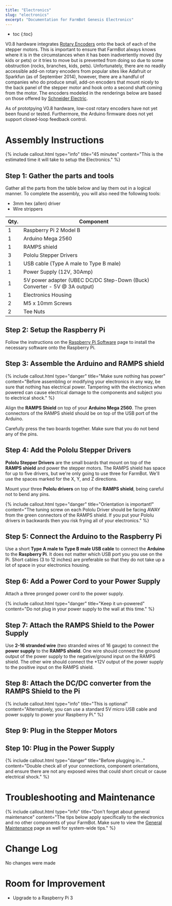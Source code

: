 ```yaml
---
title: "Electronics"
slug: "electronics"
excerpt: "Documentation for FarmBot Genesis Electronics"
---
```


* toc
{:toc}

V0.8 hardware integrates [Rotary Encoders](http://wiki.farmbot.cc/wiki/Rotary_Encoders) onto the back of each of the stepper motors. This is important to ensure that FarmBot always knows where it is in the circumstances when it has been inadvertently moved (by kids or pets) or it tries to move but is prevented from doing so due to some obstruction (rocks, branches, kids, pets). Unfortunately, there are no readily accessible add-on rotary encoders from popular sites like Adafruit or Sparkfun (as of September 2014), however, there are a handful of companies who do produce small, add-on encoders that mount nicely to the back panel of the stepper motor and hook onto a second shaft coming from the motor. The encoders modeled in the renderings below are based on those offered by [Schneider Electric](http://motion.schneider-electric.com/downloads/datasheets/17_mtr.pdf).

As of prototpying V0.8 hardware, low-cost rotary encoders have not yet been found or tested. Furthermore, the Arduino firmware does not yet support closed-loop feedback control.

# Assembly Instructions



{%
include callout.html
type="info"
title="45 minutes"
content="This is the estimated time it will take to setup the Electronics."
%}

## Step 1: Gather the parts and tools
Gather all the parts from the table below and lay them out in a logical manner. To complete the assembly, you will also need the following tools:
* 3mm hex (allen) driver
* Wire strippers

|Qty.                          |Component                     |
|------------------------------|------------------------------|
|1                             |Raspberry Pi 2 Model B
|1                             |Arduino Mega 2560
|1                             |RAMPS shield
|3                             |Pololu Stepper Drivers
|1                             |USB cable (Type A male to Type B male)
|1                             |Power Supply (12V, 30Amp)
|1                             |5V power adapter (UBEC DC/DC Step-Down (Buck) Converter - 5V @ 3A output)
|1                             |Electronics Housing
|2                             |M5 x 10mm Screws
|2                             |Tee Nuts

## Step 2: Setup the Raspberry Pi
Follow the instructions on the [Raspberry Pi Software](../FarmBot-Genesis-V0.9-Docs/intro.md) page to install the necessary software onto the Raspberry Pi.

## Step 3: Assemble the Arduino and RAMPS shield

{%
include callout.html
type="danger"
title="Make sure nothing has power"
content="Before assembling or modifying your electronics in any way, be sure that nothing has electrical power. Tampering with the electronics when powered can cause electrical damage to the components and subject you to electrical shock."
%}

Align the **RAMPS Shield** on top of your **Arduino Mega 2560**. The green connectors of the RAMPS shield should be on top of the USB port of the Arduino.


Carefully press the two boards together. Make sure that you do not bend any of the pins.


## Step 4: Add the Pololu Stepper Drivers

**Pololu Stepper Drivers** are the small boards that mount on top of the **RAMPS shield** and power the stepper motors. The RAMPS shield has space for up to five drivers, but we're only going to use three for FarmBot. We'll use the spaces marked for the X, Y, and Z directions.

Mount your three **Pololu drivers** on top of the **RAMPS shield**, being careful not to bend any pins.

{%
include callout.html
type="danger"
title="Orientation is important!"
content="The tuning screw on each Pololu Driver should be facing AWAY from the green connectors of the RAMPS shield. If you put your Pololu drivers in backwards then you risk frying all of your electronics."
%}







## Step 5: Connect the Arduino to the Raspberry Pi

Use a short **Type A male to Type B male USB cable** to connect the **Arduino** to the **Raspberry Pi**. It does not matter which USB port you you use on the Pi. Short cables (3 to 12 inches) are preferable so that they do not take up a lot of space in your electronics housing.


## Step 6: Add a Power Cord to your Power Supply

Attach a three pronged power cord to the power supply.




{%
include callout.html
type="danger"
title="Keep it un-powered"
content="Do not plug in your power supply to the wall at this time."
%}

## Step 7: Attach the RAMPS Shield to the Power Supply

Use **2-16 stranded wire** (two stranded wires of 16 gauge) to connect the **power supply** to the **RAMPS shield**. One wire should connect the ground output of the power supply to the negative/ground input on the RAMPS shield. The other wire should connect the +12V output of the power supply to the positive input on the RAMPS shield.





## Step 8: Attach the DC/DC converter from the RAMPS Shield to the Pi

{%
include callout.html
type="info"
title="This is optional"
content="Alternatively, you can use a standard 5V micro USB cable and power supply to power your Raspberry Pi."
%}




## Step 9: Plug in the Stepper Motors


## Step 10: Plug in the Power Supply

{%
include callout.html
type="danger"
title="Before plugging in..."
content="Double check all of your connections, component orientations, and ensure there are not any exposed wires that could short circuit or cause electrical shock."
%}






# Troubleshooting and Maintenance



{%
include callout.html
type="info"
title="Don't forget about general maintenance"
content="The tips below apply specifically to the electronics and no other components of your FarmBot. Make sure to view the [General Maintenance](../FarmBot-Genesis-V0.9-Docs/maintenance-guide.md) page as well for system-wide tips."
%}



# Change Log

No changes were made

# Room for Improvement

* Upgrade to a Raspberry Pi 3
